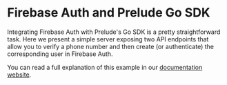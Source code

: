 # Firebase Auth and Prelude Go SDK

Integrating Firebase Auth with Prelude's Go SDK is a pretty straightforward task. Here we present a simple server exposing two API endpoints that allow you to verify a phone number and then create (or authenticate) the corresponding user in Firebase Auth.

You can read a full explanation of this example in our [documentation website](https://docs.prelude.so/guides/integrations/firebase/go).